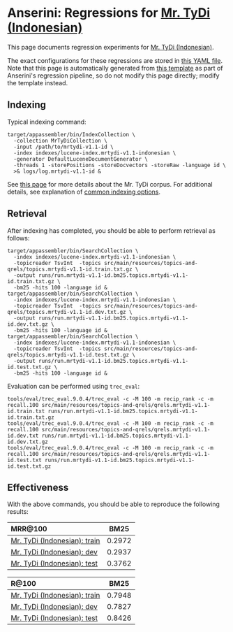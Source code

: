 # Anserini: Regressions for [Mr. TyDi (Indonesian)](https://github.com/castorini/mr.tydi)

This page documents regression experiments for [Mr. TyDi (Indonesian)](https://github.com/castorini/mr.tydi).

The exact configurations for these regressions are stored in [this YAML file](../src/main/resources/regression/mrtydi-v1.1-id.yaml).
Note that this page is automatically generated from [this template](../src/main/resources/docgen/templates/mrtydi-v1.1-id.template) as part of Anserini's regression pipeline, so do not modify this page directly; modify the template instead.

## Indexing

Typical indexing command:

```
target/appassembler/bin/IndexCollection \
  -collection MrTyDiCollection \
  -input /path/to/mrtydi-v1.1-id \
  -index indexes/lucene-index.mrtydi-v1.1-indonesian \
  -generator DefaultLuceneDocumentGenerator \
  -threads 1 -storePositions -storeDocvectors -storeRaw -language id \
  >& logs/log.mrtydi-v1.1-id &
```

See [this page](https://github.com/castorini/mr.tydi) for more details about the Mr. TyDi corpus.
For additional details, see explanation of [common indexing options](common-indexing-options.md).

## Retrieval

After indexing has completed, you should be able to perform retrieval as follows:

```
target/appassembler/bin/SearchCollection \
  -index indexes/lucene-index.mrtydi-v1.1-indonesian \
  -topicreader TsvInt  -topics src/main/resources/topics-and-qrels/topics.mrtydi-v1.1-id.train.txt.gz \
  -output runs/run.mrtydi-v1.1-id.bm25.topics.mrtydi-v1.1-id.train.txt.gz \
  -bm25 -hits 100 -language id &
target/appassembler/bin/SearchCollection \
  -index indexes/lucene-index.mrtydi-v1.1-indonesian \
  -topicreader TsvInt  -topics src/main/resources/topics-and-qrels/topics.mrtydi-v1.1-id.dev.txt.gz \
  -output runs/run.mrtydi-v1.1-id.bm25.topics.mrtydi-v1.1-id.dev.txt.gz \
  -bm25 -hits 100 -language id &
target/appassembler/bin/SearchCollection \
  -index indexes/lucene-index.mrtydi-v1.1-indonesian \
  -topicreader TsvInt  -topics src/main/resources/topics-and-qrels/topics.mrtydi-v1.1-id.test.txt.gz \
  -output runs/run.mrtydi-v1.1-id.bm25.topics.mrtydi-v1.1-id.test.txt.gz \
  -bm25 -hits 100 -language id &
```

Evaluation can be performed using `trec_eval`:

```
tools/eval/trec_eval.9.0.4/trec_eval -c -M 100 -m recip_rank -c -m recall.100 src/main/resources/topics-and-qrels/qrels.mrtydi-v1.1-id.train.txt runs/run.mrtydi-v1.1-id.bm25.topics.mrtydi-v1.1-id.train.txt.gz
tools/eval/trec_eval.9.0.4/trec_eval -c -M 100 -m recip_rank -c -m recall.100 src/main/resources/topics-and-qrels/qrels.mrtydi-v1.1-id.dev.txt runs/run.mrtydi-v1.1-id.bm25.topics.mrtydi-v1.1-id.dev.txt.gz
tools/eval/trec_eval.9.0.4/trec_eval -c -M 100 -m recip_rank -c -m recall.100 src/main/resources/topics-and-qrels/qrels.mrtydi-v1.1-id.test.txt runs/run.mrtydi-v1.1-id.bm25.topics.mrtydi-v1.1-id.test.txt.gz
```

## Effectiveness

With the above commands, you should be able to reproduce the following results:

MRR@100                                 | BM25      |
:---------------------------------------|-----------|
[Mr. TyDi (Indonesian): train](https://github.com/castorini/mr.tydi)| 0.2972    |
[Mr. TyDi (Indonesian): dev](https://github.com/castorini/mr.tydi)| 0.2937    |
[Mr. TyDi (Indonesian): test](https://github.com/castorini/mr.tydi)| 0.3762    |


R@100                                   | BM25      |
:---------------------------------------|-----------|
[Mr. TyDi (Indonesian): train](https://github.com/castorini/mr.tydi)| 0.7948    |
[Mr. TyDi (Indonesian): dev](https://github.com/castorini/mr.tydi)| 0.7827    |
[Mr. TyDi (Indonesian): test](https://github.com/castorini/mr.tydi)| 0.8426    |
